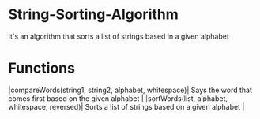 # String-Sorting-Algorithm
It's an algorithm that sorts a list of strings based in a given alphabet
# Functions
|compareWords(string1, string2, alphabet, whitespace)| Says the word that comes first based on the given alphabet |
|sortWords(list, alphabet, whitespace, reversed)| Sorts a list of strings based on a given alphabet |
